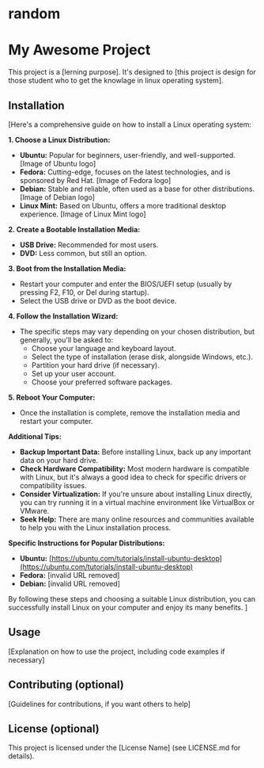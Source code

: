 # random 
# My Awesome Project

This project is a [lerning purpose]. It's designed to [this project is design for those student who to get the knowlage in linux operating system].

## Installation

[Here's a comprehensive guide on how to install a Linux operating system:

**1. Choose a Linux Distribution:**

* **Ubuntu:** Popular for beginners, user-friendly, and well-supported.
[Image of Ubuntu logo]
* **Fedora:** Cutting-edge, focuses on the latest technologies, and is sponsored by Red Hat.
[Image of Fedora logo]
* **Debian:** Stable and reliable, often used as a base for other distributions.
[Image of Debian logo]
* **Linux Mint:** Based on Ubuntu, offers a more traditional desktop experience.
[Image of Linux Mint logo]

**2. Create a Bootable Installation Media:**

* **USB Drive:** Recommended for most users.
* **DVD:** Less common, but still an option.

**3. Boot from the Installation Media:**

* Restart your computer and enter the BIOS/UEFI setup (usually by pressing F2, F10, or Del during startup).
* Select the USB drive or DVD as the boot device.

**4. Follow the Installation Wizard:**

* The specific steps may vary depending on your chosen distribution, but generally, you'll be asked to:
    * Choose your language and keyboard layout.
    * Select the type of installation (erase disk, alongside Windows, etc.).
    * Partition your hard drive (if necessary).
    * Set up your user account.
    * Choose your preferred software packages.

**5. Reboot Your Computer:**

* Once the installation is complete, remove the installation media and restart your computer.

**Additional Tips:**

* **Backup Important Data:** Before installing Linux, back up any important data on your hard drive.
* **Check Hardware Compatibility:** Most modern hardware is compatible with Linux, but it's always a good idea to check for specific drivers or compatibility issues.
* **Consider Virtualization:** If you're unsure about installing Linux directly, you can try running it in a virtual machine environment like VirtualBox or VMware.
* **Seek Help:** There are many online resources and communities available to help you with the Linux installation process.

**Specific Instructions for Popular Distributions:**

* **Ubuntu:** [https://ubuntu.com/tutorials/install-ubuntu-desktop](https://ubuntu.com/tutorials/install-ubuntu-desktop)
* **Fedora:** [invalid URL removed]
* **Debian:** [invalid URL removed]

By following these steps and choosing a suitable Linux distribution, you can successfully install Linux on your computer and enjoy its many benefits.
]

## Usage

[Explanation on how to use the project, including code examples if necessary]

## Contributing (optional)

[Guidelines for contributions, if you want others to help]

## License (optional)

This project is licensed under the [License Name] (see LICENSE.md for details).
